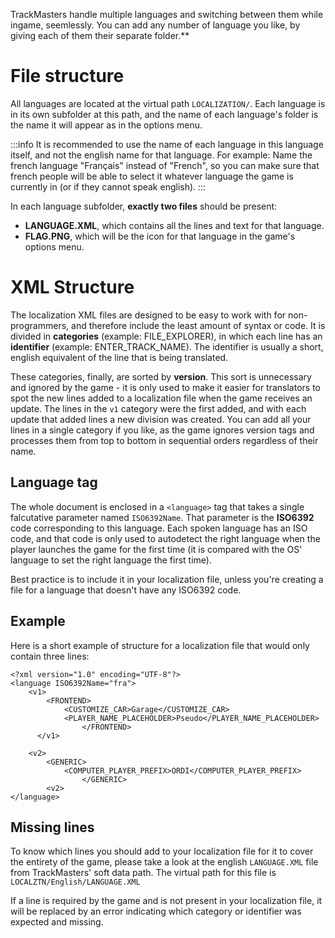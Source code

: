 <!-- TITLE:Create localizations -->

TrackMasters handle multiple languages and switching between them while ingame, seemlessly. 
You can add any number of language you like, by giving each of them their separate folder.**

# File structure
All languages are located at the virtual path `LOCALIZATION/`.
Each language is in its own subfolder at this path, and the name of each language's folder is the name it will appear as in the options menu.

:::info
It is recommended to use the name of each language in this language itself, and not the english name for that language.
For example: Name the french language "Français" instead of "French", so you can make sure that french people will be able to select it whatever language the game is currently in (or if they cannot speak english).
:::

In each language subfolder, **exactly two files** should be present:
* **LANGUAGE.XML**, which contains all the lines and text for that language.
* **FLAG.PNG**, which will be the icon for that language in the game's options menu.

# XML Structure
The localization XML files are designed to be easy to work with for non-programmers, and therefore include the least amount of syntax or code.
It is divided in **categories** (example: FILE_EXPLORER), in which each line has an **identifier** (example: ENTER_TRACK_NAME). The identifier is usually a short, english equivalent of the line that is being translated.

These categories, finally, are sorted by **version**. This sort is unnecessary and ignored by the game - it is only used to make it easier for translators to spot the new lines added to a localization file when the game receives an update. The lines in the `v1` category were the first added, and with each update that added lines a new division was created. You can add all your lines in a single category if you like, as the game ignores version tags and processes them from top to bottom in sequential orders regardless of their name.

## Language tag
The whole document is enclosed in a `<language>` tag that takes a single falcutative parameter named `ISO6392Name`. That parameter is the **ISO6392** code corresponding to this language. Each spoken language has an ISO code, and that code is only used to autodetect the right language when the player launches the game for the first time (it is compared with the OS' language to set the right language the first time). 

Best practice is to include it in your localization file, unless you're creating a file for a language that doesn't have any ISO6392 code.
## Example
Here is a short example of structure for a localization file that would only contain three lines:
```
<?xml version="1.0" encoding="UTF-8"?>
<language ISO6392Name="fra">
    <v1>
        <FRONTEND>
            <CUSTOMIZE_CAR>Garage</CUSTOMIZE_CAR>
            <PLAYER_NAME_PLACEHOLDER>Pseudo</PLAYER_NAME_PLACEHOLDER>
				</FRONTEND>
	  </v1>

    <v2>
        <GENERIC>
            <COMPUTER_PLAYER_PREFIX>ORDI</COMPUTER_PLAYER_PREFIX>
				</GENERIC>
		<v2>
</language>
```
## Missing lines
To know which lines you should add to your localization file for it to cover the entirety of the game, please take a look at the english `LANGUAGE.XML` file from TrackMasters' soft data path. 
The virtual path for this file is `LOCALZTN/English/LANGUAGE.XML`

If a line is required by the game and is not present in your localization file, it will be replaced by an error indicating which category or identifier was expected and missing.